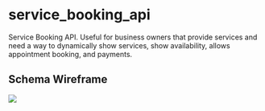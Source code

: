 # service_booking_api
Service Booking API. Useful for business owners that provide services and need a way to dynamically show services, show availability, allows appointment booking, and payments.

## Schema Wireframe
<img src="https://user-images.githubusercontent.com/87215152/221332069-7e0d19e9-745f-4a0f-9671-d8fb64bf1580.png" />
